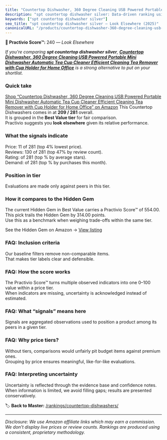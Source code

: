 ```yaml
---
title: "Countertop Dishwasher, 360 Degree Cleaning USB Powered Portable Mini Dishwasher Automatic Tea Cup Cleaner Efficient Cleaning Tea Remover with Cup Holder for Home Office"
description: "spt countertop dishwasher silver: Data-driven ranking using the Practivio Score™. Positioned by quality, value, demand, findability, momentum."
keywords: ["spt countertop dishwasher silver"]
seo_title: "spt countertop dishwasher silver — Look Elsewhere (2025)"
canonicalURL: "/products/countertop-dishwasher-360-degree-cleaning-usb-powered-portable-mini-dishwasher-automatic-tea-cup-cleaner-efficient-cleaning-tea-remover-with-cup-holder-for-home-office-B0CZLL4ZMG/"
---
```


**🚫 Practivio Score™:** 240 — _Look Elsewhere_


*If you're comparing **spt countertop dishwasher silver**, **[Countertop Dishwasher, 360 Degree Cleaning USB Powered Portable Mini Dishwasher Automatic Tea Cup Cleaner Efficient Cleaning Tea Remover with Cup Holder for Home Office](https://www.amazon.com/dp/B0CZLL4ZMG?tag=practivio-20)** is a strong alternative to put on your shortlist.*
### Quick take
[Shop “Countertop Dishwasher, 360 Degree Cleaning USB Powered Portable Mini Dishwasher Automatic Tea Cup Cleaner Efficient Cleaning Tea Remover with Cup Holder for Home Office” on Amazon](https://www.amazon.com/dp/B0CZLL4ZMG?tag=practivio-20)
This Countertop Dishwashers comes in at **209 / 281** overall.  
It is grouped in the **Best Value tier** for fair comparison.  
Practivio suggests you **look elsewhere** given its relative performance.

### What the signals indicate
Price: 11 of 281 (top 4% lowest price).  
Reviews: 130 of 281 (top 47% by review count).  
Rating:  of 281 (top % by average stars).  
Demand:  of 281 (top % by purchases this month).

### Position in tier
Evaluations are made only against peers in this tier.

### How it compares to the Hidden Gem
The current Hidden Gem in Best Value carries a Practivio Score™ of 554.00.  
This pick trails the Hidden Gem by 314.00 points.  
Use this as a benchmark when weighing trade-offs within the same tier.  

See the Hidden Gem on Amazon → [View listing](https://www.amazon.com/dp/B092DBTWCF?tag=practivio-20)

### FAQ: Inclusion criteria
Our baseline filters remove non-comparable items.  
That makes tier labels clear and defensible.

### FAQ: How the score works
The Practivio Score™ turns multiple observed indicators into one 0–100 value within a price tier.  
When indicators are missing, uncertainty is acknowledged instead of estimated.

### FAQ: What “signals” means here
Signals are aggregated observations used to position a product among its peers in a given tier.

### FAQ: Why price tiers?
Without tiers, comparisons would unfairly pit budget items against premium ones.  
Grouping by price ensures meaningful, like-for-like evaluations.

### FAQ: Interpreting uncertainty
Uncertainty is reflected through the evidence base and confidence notes.  
When information is limited, we avoid filling gaps; results are presented conservatively.


🏷️ **Back to Master:** [/rankings/countertop-dishwashers/](/rankings/countertop-dishwashers/)

---
_Disclosure: We use Amazon affiliate links which may earn a commission. We don’t display live prices or review counts. Rankings are produced using a consistent, proprietary methodology._
